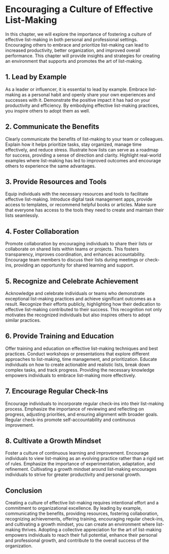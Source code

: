 Encouraging a Culture of Effective List-Making
==========================================================

In this chapter, we will explore the importance of fostering a culture of effective list-making in both personal and professional settings. Encouraging others to embrace and prioritize list-making can lead to increased productivity, better organization, and improved overall performance. This chapter will provide insights and strategies for creating an environment that supports and promotes the art of list-making.

**1. Lead by Example**
----------------------

As a leader or influencer, it is essential to lead by example. Embrace list-making as a personal habit and openly share your own experiences and successes with it. Demonstrate the positive impact it has had on your productivity and efficiency. By embodying effective list-making practices, you inspire others to adopt them as well.

**2. Communicate the Benefits**
-------------------------------

Clearly communicate the benefits of list-making to your team or colleagues. Explain how it helps prioritize tasks, stay organized, manage time effectively, and reduce stress. Illustrate how lists can serve as a roadmap for success, providing a sense of direction and clarity. Highlight real-world examples where list-making has led to improved outcomes and encourage others to experience the same advantages.

**3. Provide Resources and Tools**
----------------------------------

Equip individuals with the necessary resources and tools to facilitate effective list-making. Introduce digital task management apps, provide access to templates, or recommend helpful books or articles. Make sure that everyone has access to the tools they need to create and maintain their lists seamlessly.

**4. Foster Collaboration**
---------------------------

Promote collaboration by encouraging individuals to share their lists or collaborate on shared lists within teams or projects. This fosters transparency, improves coordination, and enhances accountability. Encourage team members to discuss their lists during meetings or check-ins, providing an opportunity for shared learning and support.

**5. Recognize and Celebrate Achievement**
------------------------------------------

Acknowledge and celebrate individuals or teams who demonstrate exceptional list-making practices and achieve significant outcomes as a result. Recognize their efforts publicly, highlighting how their dedication to effective list-making contributed to their success. This recognition not only motivates the recognized individuals but also inspires others to adopt similar practices.

**6. Provide Training and Education**
-------------------------------------

Offer training and education on effective list-making techniques and best practices. Conduct workshops or presentations that explore different approaches to list-making, time management, and prioritization. Educate individuals on how to create actionable and realistic lists, break down complex tasks, and track progress. Providing the necessary knowledge empowers individuals to embrace list-making more effectively.

**7. Encourage Regular Check-Ins**
----------------------------------

Encourage individuals to incorporate regular check-ins into their list-making process. Emphasize the importance of reviewing and reflecting on progress, adjusting priorities, and ensuring alignment with broader goals. Regular check-ins promote self-accountability and continuous improvement.

**8. Cultivate a Growth Mindset**
---------------------------------

Foster a culture of continuous learning and improvement. Encourage individuals to view list-making as an evolving practice rather than a rigid set of rules. Emphasize the importance of experimentation, adaptation, and refinement. Cultivating a growth mindset around list-making encourages individuals to strive for greater productivity and personal growth.

**Conclusion**
--------------

Creating a culture of effective list-making requires intentional effort and a commitment to organizational excellence. By leading by example, communicating the benefits, providing resources, fostering collaboration, recognizing achievements, offering training, encouraging regular check-ins, and cultivating a growth mindset, you can create an environment where list-making thrives. Adopting a collective appreciation for the art of list-making empowers individuals to reach their full potential, enhance their personal and professional growth, and contribute to the overall success of the organization.
